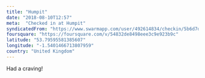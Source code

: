 ```yaml
---
title: "Humpit"
date: "2018-08-10T12:57"
meta:  "Checked in at Humpit"
syndicatedFrom: "https://www.swarmapp.com/user/492614834/checkin/5b6d7db9fc9e94002cd0098b"
foursquare: "https://foursquare.com/v/54832de8498eee3c9e923b9c"
latitude: "53.79595581385607"
longitude: "-1.5401466713807959"
country: "United Kingdom"
---
```

Had a craving!
